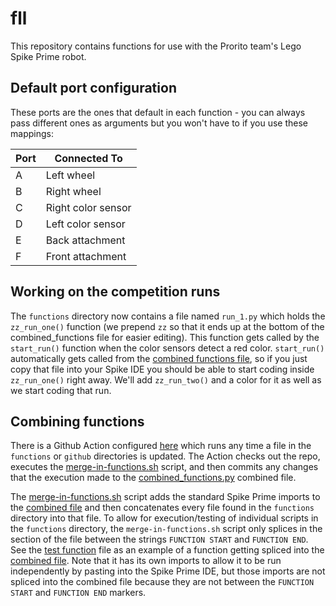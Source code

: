 # fll
This repository contains functions for use with the Prorito team's Lego Spike Prime robot.
## Default port configuration
These ports are the ones that default in each function - you can always pass different ones as arguments but you won't have to if you use these mappings:

| Port  | Connected To       |
| ----- | ------------------ |
| A     | Left wheel         |
| B     | Right wheel        |
| C     | Right color sensor |
| D     | Left color sensor  |
| E     | Back attachment    |
| F     | Front attachment   |

## Working on the competition runs
The `functions` directory now contains a file named `run_1.py` which holds the `zz_run_one()` function (we prepend `zz` so that it ends up at the bottom of the combined_functions file for easier editing).  This function gets called by the `start_run()` function when the color sensors detect a red color.  `start_run()` automatically gets called from the [combined functions file](https://github.com/cpb-gh/fll/blob/main/combined_functions.py), so if you just copy that file into your Spike IDE you should be able to start coding inside `zz_run_one()` right away.
We'll add `zz_run_two()` and a color for it as well as we start coding that run.

## Combining functions
There is a Github Action configured [here](https://github.com/cpb-gh/fll/blob/main/.github/workflows/update-functions.yaml)
which runs any time a file in the `functions` or `github` directories is updated.
The Action checks out the repo, executes the [merge-in-functions.sh](https://github.com/cpb-gh/fll/blob/main/github/merge-in-functions.sh) script,
and then commits any changes that the execution made to the [combined_functions.py](https://github.com/cpb-gh/fll/blob/main/combined_functions.py) combined file.

The [merge-in-functions.sh](https://github.com/cpb-gh/fll/blob/main/github/merge-in-functions.sh) script adds the standard Spike Prime imports to the [combined file](https://github.com/cpb-gh/fll/blob/main/combined_functions.py)
and then concatenates every file found in the `functions` directory into that file.
To allow for execution/testing of individual scripts in the `functions` directory, the `merge-in-functions.sh` script only splices in the section of the file between the strings `FUNCTION START` and `FUNCTION END`.
See the [test function](https://github.com/cpb-gh/fll/blob/main/functions/test_function.py) file as an example of a function getting spliced into the [combined file](https://github.com/cpb-gh/fll/blob/main/combined_functions.py).
Note that it has its own imports to allow it to be run independently by pasting into the Spike Prime IDE, but those imports are not spliced into the combined file because they are not between the `FUNCTION START` and `FUNCTION END` markers.

